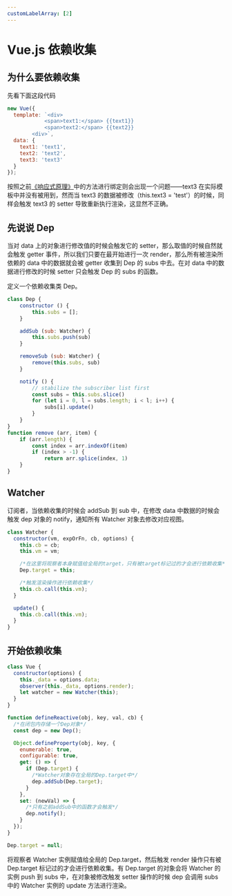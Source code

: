 ```yaml
---
customLabelArray: [2]
---
```


# <Label :level='2'/>Vue.js 依赖收集

## 为什么要依赖收集

先看下面这段代码

```javascript
new Vue({
  template: `<div>
            <span>text1:</span> {{text1}}
            <span>text2:</span> {{text2}}
        <div>`,
  data: {
    text1: 'text1',
    text2: 'text2',
    text3: 'text3'
  }
});
```

按照之前[《响应式原理》](./响应式原理.html)中的方法进行绑定则会出现一个问题——text3 在实际模板中并没有被用到，然而当 text3 的数据被修改（this.text3 = 'test'）的时候，同样会触发 text3 的 setter 导致重新执行渲染，这显然不正确。

## 先说说 Dep

当对 data 上的对象进行修改值的时候会触发它的 setter，那么取值的时候自然就会触发 getter 事件，所以我们只要在最开始进行一次 render，那么所有被渲染所依赖的 data 中的数据就会被 getter 收集到 Dep 的 subs 中去。在对 data 中的数据进行修改的时候 setter 只会触发 Dep 的 subs 的函数。

定义一个依赖收集类 Dep。

```javascript
class Dep {
    constructor () {
        this.subs = [];
    }

    addSub (sub: Watcher) {
        this.subs.push(sub)
    }

    removeSub (sub: Watcher) {
        remove(this.subs, sub)
    }

    notify () {
        // stabilize the subscriber list first
        const subs = this.subs.slice()
        for (let i = 0, l = subs.length; i < l; i++) {
            subs[i].update()
        }
    }
}
function remove (arr, item) {
    if (arr.length) {
        const index = arr.indexOf(item)
        if (index > -1) {
            return arr.splice(index, 1)
    }
}
```

## Watcher

订阅者，当依赖收集的时候会 addSub 到 sub 中，在修改 data 中数据的时候会触发 dep 对象的 notify，通知所有 Watcher 对象去修改对应视图。

```javascript
class Watcher {
  constructor(vm, expOrFn, cb, options) {
    this.cb = cb;
    this.vm = vm;

    /*在这里将观察者本身赋值给全局的target，只有被target标记过的才会进行依赖收集*/
    Dep.target = this;

    /*触发渲染操作进行依赖收集*/
    this.cb.call(this.vm);
  }

  update() {
    this.cb.call(this.vm);
  }
}
```

## 开始依赖收集

```javascript
class Vue {
  constructor(options) {
    this._data = options.data;
    observer(this._data, options.render);
    let watcher = new Watcher(this);
  }
}

function defineReactive(obj, key, val, cb) {
  /*在闭包内存储一个Dep对象*/
  const dep = new Dep();

  Object.defineProperty(obj, key, {
    enumerable: true,
    configurable: true,
    get: () => {
      if (Dep.target) {
        /*Watcher对象存在全局的Dep.target中*/
        dep.addSub(Dep.target);
      }
    },
    set: (newVal) => {
      /*只有之前addSub中的函数才会触发*/
      dep.notify();
    }
  });
}

Dep.target = null;
```

将观察者 Watcher 实例赋值给全局的 Dep.target，然后触发 render 操作只有被 Dep.target 标记过的才会进行依赖收集。有 Dep.target 的对象会将 Watcher 的实例 push 到 subs 中，在对象被修改触发 setter 操作的时候 dep 会调用 subs 中的 Watcher 实例的 update 方法进行渲染。
